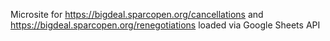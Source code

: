 Microsite for https://bigdeal.sparcopen.org/cancellations and https://bigdeal.sparcopen.org/renegotiations loaded via Google Sheets API